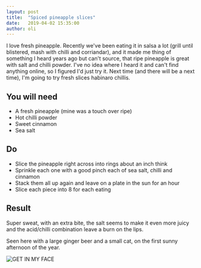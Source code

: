 ```yaml
---
layout: post
title:  "Spiced pineapple slices"
date:   2019-04-02 15:35:00
author: oli
---
```


I love fresh pineapple.  Recently we've been eating it in salsa a lot (grill until blistered, mash with chilli and corriandar), and it made me thing of something I heard years ago but can't source, that ripe pineapple is great with salt and chilli powder.  I've no idea where I heard it and can't find anything online, so I figured I'd just try it.  Next time (and there will be a next time), I'm going to try fresh slices habinaro chillis.

## You will need

* A fresh pineapple (mine was a touch over ripe)
* Hot chilli powder
* Sweet cinnamon
* Sea salt


## Do

* Slice the pineapple right across into rings about an inch think 
* Sprinkle each one with a good pinch each of sea salt, chilli and cinnamon
* Stack them all up again and leave on a plate in the sun for an hour
* Slice each piece into 8 for each eating


## Result

Super sweat, with an extra bite, the salt seems to make it even more juicy and the acid/chilli combination leave a burn on the lips.

Seen here with a large ginger beer and a small cat, on the first sunny afternoon of the year.

![GET IN MY FACE](/images/blog/spiced-pineapple.jpg)
